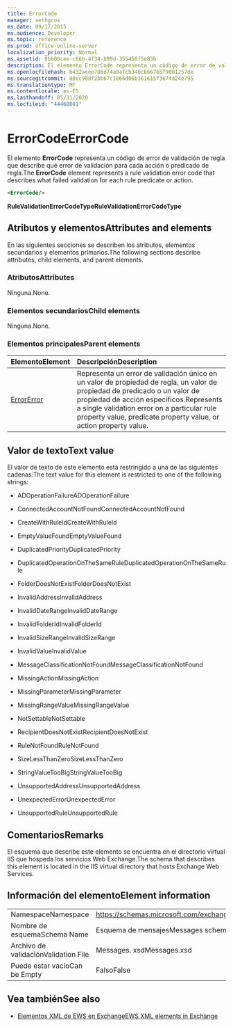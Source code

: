 ```yaml
---
title: ErrorCode
manager: sethgros
ms.date: 09/17/2015
ms.audience: Developer
ms.topic: reference
ms.prod: office-online-server
localization_priority: Normal
ms.assetid: 0bb00cee-c66b-4f34-b99d-355458f5e83b
description: El elemento ErrorCode representa un código de error de validación de regla que describe qué error de validación para cada acción o predicado de regla.
ms.openlocfilehash: 6432aeee786d74a9afcb346cb66765f9001257de
ms.sourcegitcommit: 88ec988f2bb67c1866d06b361615f3674a24e795
ms.translationtype: MT
ms.contentlocale: es-ES
ms.lasthandoff: 05/31/2020
ms.locfileid: "44460081"
---
```

# <a name="errorcode"></a><span data-ttu-id="dceab-103">ErrorCode</span><span class="sxs-lookup"><span data-stu-id="dceab-103">ErrorCode</span></span>

<span data-ttu-id="dceab-104">El elemento **ErrorCode** representa un código de error de validación de regla que describe qué error de validación para cada acción o predicado de regla.</span><span class="sxs-lookup"><span data-stu-id="dceab-104">The **ErrorCode** element represents a rule validation error code that describes what failed validation for each rule predicate or action.</span></span> 
  
```XML
<ErrorCode/>
```

 <span data-ttu-id="dceab-105">**RuleValidationErrorCodeType**</span><span class="sxs-lookup"><span data-stu-id="dceab-105">**RuleValidationErrorCodeType**</span></span>
## <a name="attributes-and-elements"></a><span data-ttu-id="dceab-106">Atributos y elementos</span><span class="sxs-lookup"><span data-stu-id="dceab-106">Attributes and elements</span></span>

<span data-ttu-id="dceab-107">En las siguientes secciones se describen los atributos, elementos secundarios y elementos primarios.</span><span class="sxs-lookup"><span data-stu-id="dceab-107">The following sections describe attributes, child elements, and parent elements.</span></span>
  
### <a name="attributes"></a><span data-ttu-id="dceab-108">Atributos</span><span class="sxs-lookup"><span data-stu-id="dceab-108">Attributes</span></span>

<span data-ttu-id="dceab-109">Ninguna.</span><span class="sxs-lookup"><span data-stu-id="dceab-109">None.</span></span>
  
### <a name="child-elements"></a><span data-ttu-id="dceab-110">Elementos secundarios</span><span class="sxs-lookup"><span data-stu-id="dceab-110">Child elements</span></span>

<span data-ttu-id="dceab-111">Ninguna.</span><span class="sxs-lookup"><span data-stu-id="dceab-111">None.</span></span>
  
### <a name="parent-elements"></a><span data-ttu-id="dceab-112">Elementos principales</span><span class="sxs-lookup"><span data-stu-id="dceab-112">Parent elements</span></span>

|<span data-ttu-id="dceab-113">**Elemento**</span><span class="sxs-lookup"><span data-stu-id="dceab-113">**Element**</span></span>|<span data-ttu-id="dceab-114">**Descripción**</span><span class="sxs-lookup"><span data-stu-id="dceab-114">**Description**</span></span>|
|:-----|:-----|
|[<span data-ttu-id="dceab-115">Error</span><span class="sxs-lookup"><span data-stu-id="dceab-115">Error</span></span>](error.md) <br/> |<span data-ttu-id="dceab-116">Representa un error de validación único en un valor de propiedad de regla, un valor de propiedad de predicado o un valor de propiedad de acción específicos.</span><span class="sxs-lookup"><span data-stu-id="dceab-116">Represents a single validation error on a particular rule property value, predicate property value, or action property value.</span></span>  <br/> |
   
## <a name="text-value"></a><span data-ttu-id="dceab-117">Valor de texto</span><span class="sxs-lookup"><span data-stu-id="dceab-117">Text value</span></span>

<span data-ttu-id="dceab-118">El valor de texto de este elemento está restringido a una de las siguientes cadenas:</span><span class="sxs-lookup"><span data-stu-id="dceab-118">The text value for this element is restricted to one of the following strings:</span></span>
  
- <span data-ttu-id="dceab-119">ADOperationFailure</span><span class="sxs-lookup"><span data-stu-id="dceab-119">ADOperationFailure</span></span>
    
- <span data-ttu-id="dceab-120">ConnectedAccountNotFound</span><span class="sxs-lookup"><span data-stu-id="dceab-120">ConnectedAccountNotFound</span></span>
    
- <span data-ttu-id="dceab-121">CreateWithRuleId</span><span class="sxs-lookup"><span data-stu-id="dceab-121">CreateWithRuleId</span></span>
    
- <span data-ttu-id="dceab-122">EmptyValueFound</span><span class="sxs-lookup"><span data-stu-id="dceab-122">EmptyValueFound</span></span>
    
- <span data-ttu-id="dceab-123">DuplicatedPriority</span><span class="sxs-lookup"><span data-stu-id="dceab-123">DuplicatedPriority</span></span>
    
- <span data-ttu-id="dceab-124">DuplicatedOperationOnTheSameRule</span><span class="sxs-lookup"><span data-stu-id="dceab-124">DuplicatedOperationOnTheSameRule</span></span>
    
- <span data-ttu-id="dceab-125">FolderDoesNotExist</span><span class="sxs-lookup"><span data-stu-id="dceab-125">FolderDoesNotExist</span></span>
    
- <span data-ttu-id="dceab-126">InvalidAddress</span><span class="sxs-lookup"><span data-stu-id="dceab-126">InvalidAddress</span></span>
    
- <span data-ttu-id="dceab-127">InvalidDateRange</span><span class="sxs-lookup"><span data-stu-id="dceab-127">InvalidDateRange</span></span>
    
- <span data-ttu-id="dceab-128">InvalidFolderId</span><span class="sxs-lookup"><span data-stu-id="dceab-128">InvalidFolderId</span></span>
    
- <span data-ttu-id="dceab-129">InvalidSizeRange</span><span class="sxs-lookup"><span data-stu-id="dceab-129">InvalidSizeRange</span></span>
    
- <span data-ttu-id="dceab-130">InvalidValue</span><span class="sxs-lookup"><span data-stu-id="dceab-130">InvalidValue</span></span>
    
- <span data-ttu-id="dceab-131">MessageClassificationNotFound</span><span class="sxs-lookup"><span data-stu-id="dceab-131">MessageClassificationNotFound</span></span>
    
- <span data-ttu-id="dceab-132">MissingAction</span><span class="sxs-lookup"><span data-stu-id="dceab-132">MissingAction</span></span>
    
- <span data-ttu-id="dceab-133">MissingParameter</span><span class="sxs-lookup"><span data-stu-id="dceab-133">MissingParameter</span></span>
    
- <span data-ttu-id="dceab-134">MissingRangeValue</span><span class="sxs-lookup"><span data-stu-id="dceab-134">MissingRangeValue</span></span>
    
- <span data-ttu-id="dceab-135">NotSettable</span><span class="sxs-lookup"><span data-stu-id="dceab-135">NotSettable</span></span>
    
- <span data-ttu-id="dceab-136">RecipientDoesNotExist</span><span class="sxs-lookup"><span data-stu-id="dceab-136">RecipientDoesNotExist</span></span>
    
- <span data-ttu-id="dceab-137">RuleNotFound</span><span class="sxs-lookup"><span data-stu-id="dceab-137">RuleNotFound</span></span>
    
- <span data-ttu-id="dceab-138">SizeLessThanZero</span><span class="sxs-lookup"><span data-stu-id="dceab-138">SizeLessThanZero</span></span>
    
- <span data-ttu-id="dceab-139">StringValueTooBig</span><span class="sxs-lookup"><span data-stu-id="dceab-139">StringValueTooBig</span></span>
    
- <span data-ttu-id="dceab-140">UnsupportedAddress</span><span class="sxs-lookup"><span data-stu-id="dceab-140">UnsupportedAddress</span></span>
    
- <span data-ttu-id="dceab-141">UnexpectedError</span><span class="sxs-lookup"><span data-stu-id="dceab-141">UnexpectedError</span></span>
    
- <span data-ttu-id="dceab-142">UnsupportedRule</span><span class="sxs-lookup"><span data-stu-id="dceab-142">UnsupportedRule</span></span>
    
## <a name="remarks"></a><span data-ttu-id="dceab-143">Comentarios</span><span class="sxs-lookup"><span data-stu-id="dceab-143">Remarks</span></span>

<span data-ttu-id="dceab-144">El esquema que describe este elemento se encuentra en el directorio virtual IIS que hospeda los servicios Web Exchange.</span><span class="sxs-lookup"><span data-stu-id="dceab-144">The schema that describes this element is located in the IIS virtual directory that hosts Exchange Web Services.</span></span>
  
## <a name="element-information"></a><span data-ttu-id="dceab-145">Información del elemento</span><span class="sxs-lookup"><span data-stu-id="dceab-145">Element information</span></span>

|||
|:-----|:-----|
|<span data-ttu-id="dceab-146">Namespace</span><span class="sxs-lookup"><span data-stu-id="dceab-146">Namespace</span></span>  <br/> |https://schemas.microsoft.com/exchange/services/2006/messages  <br/> |
|<span data-ttu-id="dceab-147">Nombre de esquema</span><span class="sxs-lookup"><span data-stu-id="dceab-147">Schema Name</span></span>  <br/> |<span data-ttu-id="dceab-148">Esquema de mensajes</span><span class="sxs-lookup"><span data-stu-id="dceab-148">Messages schema</span></span>  <br/> |
|<span data-ttu-id="dceab-149">Archivo de validación</span><span class="sxs-lookup"><span data-stu-id="dceab-149">Validation File</span></span>  <br/> |<span data-ttu-id="dceab-150">Messages. xsd</span><span class="sxs-lookup"><span data-stu-id="dceab-150">Messages.xsd</span></span>  <br/> |
|<span data-ttu-id="dceab-151">Puede estar vacío</span><span class="sxs-lookup"><span data-stu-id="dceab-151">Can be Empty</span></span>  <br/> |<span data-ttu-id="dceab-152">Falso</span><span class="sxs-lookup"><span data-stu-id="dceab-152">False</span></span>  <br/> |
   
## <a name="see-also"></a><span data-ttu-id="dceab-153">Vea también</span><span class="sxs-lookup"><span data-stu-id="dceab-153">See also</span></span>



- [<span data-ttu-id="dceab-154">Elementos XML de EWS en Exchange</span><span class="sxs-lookup"><span data-stu-id="dceab-154">EWS XML elements in Exchange</span></span>](ews-xml-elements-in-exchange.md)

